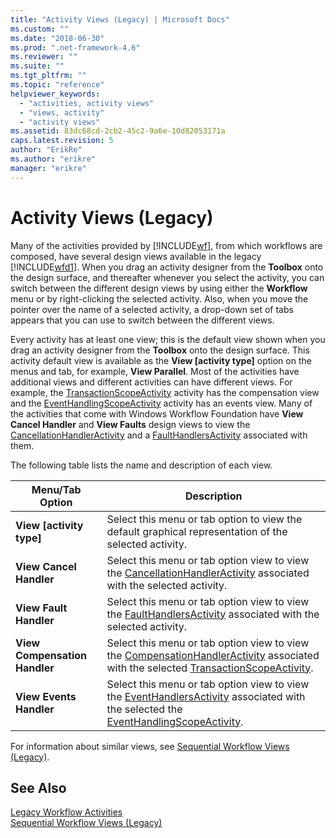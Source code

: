 ```yaml
---
title: "Activity Views (Legacy) | Microsoft Docs"
ms.custom: ""
ms.date: "2018-06-30"
ms.prod: ".net-framework-4.6"
ms.reviewer: ""
ms.suite: ""
ms.tgt_pltfrm: ""
ms.topic: "reference"
helpviewer_keywords: 
  - "activities, activity views"
  - "views, activity"
  - "activity views"
ms.assetid: 83dc68cd-2cb2-45c2-9a6e-10d82053171a
caps.latest.revision: 5
author: "ErikRe"
ms.author: "erikre"
manager: "erikre"
---
```

# Activity Views (Legacy)
Many of the activities provided by [!INCLUDE[wf](../includes/wf-md.md)], from which workflows are composed, have several design views available in the legacy [!INCLUDE[wfd1](../includes/wfd1-md.md)]. When you drag an activity designer from the **Toolbox** onto the design surface, and thereafter whenever you select the activity, you can switch between the different design views by using either the **Workflow** menu or by right-clicking the selected activity. Also, when you move the pointer over the name of a selected activity, a drop-down set of tabs appears that you can use to switch between the different views.  
  
 Every activity has at least one view; this is the default view shown when you drag an activity designer from the **Toolbox** onto the design surface. This activity default view is available as the **View [activity type]** option on the menus and tab, for example, **View Parallel**. Most of the activities have additional views and different activities can have different views. For example, the [TransactionScopeActivity](http://go.microsoft.com/fwlink?LinkID=65093) activity has the compensation view and the [EventHandlingScopeActivity](http://go.microsoft.com/fwlink?LinkID=65030) activity has an events view. Many of the activities that come with Windows Workflow Foundation have **View Cancel Handler** and **View Faults** design views to view the [CancellationHandlerActivity](http://go.microsoft.com/fwlink?LinkID=65050) and a [FaultHandlersActivity](http://go.microsoft.com/fwlink?LinkID=65055) associated with them.  
  
 The following table lists the name and description of each view.  
  
|Menu/Tab Option|Description|  
|----------------------|-----------------|  
|**View [activity type]**|Select this menu or tab option to view the default graphical representation of the selected activity.|  
|**View Cancel Handler**|Select this menu or tab option view to view the [CancellationHandlerActivity](http://go.microsoft.com/fwlink?LinkID=65050) associated with the selected activity.|  
|**View Fault Handler**|Select this menu or tab option view to view the [FaultHandlersActivity](http://go.microsoft.com/fwlink?LinkID=65055) associated with the selected activity.|  
|**View Compensation Handler**|Select this menu or tab option view to view the [CompensationHandlerActivity](http://go.microsoft.com/fwlink?LinkID=65053) associated with the selected [TransactionScopeActivity](http://go.microsoft.com/fwlink?LinkID=65093).|  
|**View Events Handler**|Select this menu or tab option view to view the [EventHandlersActivity](http://go.microsoft.com/fwlink?LinkID=65018) associated with the selected the [EventHandlingScopeActivity](http://go.microsoft.com/fwlink?LinkID=65030).|  
  
 For information about similar views, see [Sequential Workflow Views (Legacy)](../workflow-designer/sequential-workflow-views-legacy.md).  
  
## See Also  
 [Legacy Workflow Activities](../workflow-designer/legacy-workflow-activities.md)   
 [Sequential Workflow Views (Legacy)](../workflow-designer/sequential-workflow-views-legacy.md)